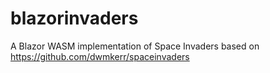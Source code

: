 # blazorinvaders
A Blazor WASM implementation of Space Invaders based on https://github.com/dwmkerr/spaceinvaders
